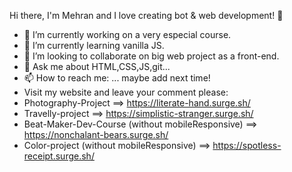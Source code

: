    Hi there, I'm Mehran and I love creating bot & web development! 👋



- 🔭 I’m currently working on a very especial course.
- 🌱 I’m currently learning vanilla JS.
- 👯 I’m looking to collaborate on big web project as a front-end.
- 💬 Ask me about HTML,CSS,JS,git...
- 📫 How to reach me: ... maybe add next time!
- Visit my website and leave your comment please:
-   Photography-Project ==> https://literate-hand.surge.sh/
-   Travelly-project ==> https://simplistic-stranger.surge.sh/
-   Beat-Maker-Dev-Course (without mobileResponsive) ==> https://nonchalant-bears.surge.sh/
-   Color-project (without mobileResponsive) ==> https://spotless-receipt.surge.sh/
